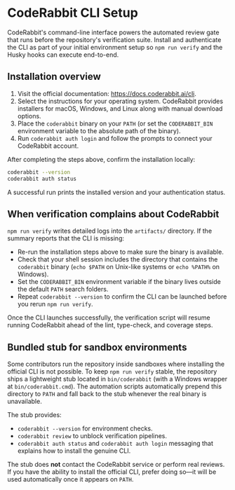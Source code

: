 # CodeRabbit CLI Setup

CodeRabbit's command-line interface powers the automated review gate that runs
before the repository's verification suite. Install and authenticate the CLI as
part of your initial environment setup so `npm run verify` and the Husky hooks
can execute end-to-end.

## Installation overview

1. Visit the official documentation: <https://docs.coderabbit.ai/cli>.
2. Select the instructions for your operating system. CodeRabbit provides
   installers for macOS, Windows, and Linux along with manual download
   options.
3. Place the `coderabbit` binary on your `PATH` (or set the
   `CODERABBIT_BIN` environment variable to the absolute path of the binary).
4. Run `coderabbit auth login` and follow the prompts to connect your CodeRabbit
   account.

After completing the steps above, confirm the installation locally:

```bash
coderabbit --version
coderabbit auth status
```

A successful run prints the installed version and your authentication status.

## When verification complains about CodeRabbit

`npm run verify` writes detailed logs into the `artifacts/` directory. If the
summary reports that the CLI is missing:

- Re-run the installation steps above to make sure the binary is available.
- Check that your shell session includes the directory that contains the
  `coderabbit` binary (`echo $PATH` on Unix-like systems or `echo %PATH%` on
  Windows).
- Set the `CODERABBIT_BIN` environment variable if the binary lives outside the
  default `PATH` search folders.
- Repeat `coderabbit --version` to confirm the CLI can be launched before you
  rerun `npm run verify`.

Once the CLI launches successfully, the verification script will resume running
CodeRabbit ahead of the lint, type-check, and coverage steps.

## Bundled stub for sandbox environments

Some contributors run the repository inside sandboxes where installing the
official CLI is not possible. To keep `npm run verify` stable, the repository
ships a lightweight stub located in `bin/coderabbit` (with a Windows wrapper at
`bin/coderabbit.cmd`). The automation scripts automatically prepend this
directory to `PATH` and fall back to the stub whenever the real binary is
unavailable.

The stub provides:

- `coderabbit --version` for environment checks.
- `coderabbit review` to unblock verification pipelines.
- `coderabbit auth status` and `coderabbit auth login` messaging that explains
  how to install the genuine CLI.

The stub does **not** contact the CodeRabbit service or perform real reviews. If
you have the ability to install the official CLI, prefer doing so—it will be
used automatically once it appears on `PATH`.
